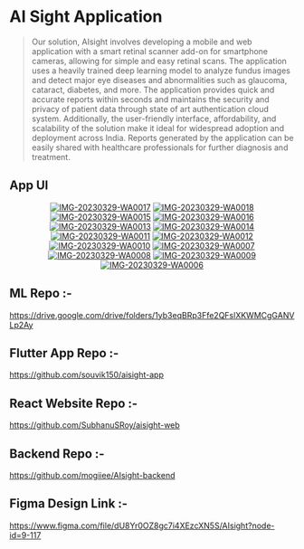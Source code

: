 # AI Sight Application

> Our solution, AIsight involves developing a mobile and web application with a smart retinal scanner add-on for smartphone cameras, allowing for simple and easy retinal scans. The application uses a heavily trained deep learning model to analyze fundus images and detect major eye diseases and abnormalities such as glaucoma, cataract, diabetes, and more. The application provides quick and accurate reports within seconds and maintains the security and privacy of patient data through state of art authentication cloud system. Additionally, the user-friendly interface, affordability, and scalability of the solution make it ideal for widespread adoption and deployment across India. Reports generated by the application can be easily shared with healthcare professionals for further diagnosis and treatment.



## App UI

<p align="center">
<a href="https://ibb.co/HCwD6Xt"><img src="https://i.ibb.co/HCwD6Xt/IMG-20230329-WA0017.jpg" alt="IMG-20230329-WA0017" border="0"></a> <a href="https://ibb.co/YBy7X2D"><img src="https://i.ibb.co/YBy7X2D/IMG-20230329-WA0018.jpg" alt="IMG-20230329-WA0018" border="0"></a> <a href="https://ibb.co/5TsStX7"><img src="https://i.ibb.co/5TsStX7/IMG-20230329-WA0015.jpg" alt="IMG-20230329-WA0015" border="0"></a> <a href="https://ibb.co/zGWD2bJ"><img src="https://i.ibb.co/zGWD2bJ/IMG-20230329-WA0016.jpg" alt="IMG-20230329-WA0016" border="0"></a> <a href="https://ibb.co/LrJMkd1"><img src="https://i.ibb.co/LrJMkd1/IMG-20230329-WA0013.jpg" alt="IMG-20230329-WA0013" border="0"></a> <a href="https://ibb.co/Z2ZnXMX"><img src="https://i.ibb.co/Z2ZnXMX/IMG-20230329-WA0014.jpg" alt="IMG-20230329-WA0014" border="0"></a> <a href="https://ibb.co/2nCddCZ"><img src="https://i.ibb.co/2nCddCZ/IMG-20230329-WA0011.jpg" alt="IMG-20230329-WA0011" border="0"></a> <a href="https://ibb.co/Xy0xzB0"><img src="https://i.ibb.co/Xy0xzB0/IMG-20230329-WA0012.jpg" alt="IMG-20230329-WA0012" border="0"></a> <a href="https://ibb.co/J5Y7srh"><img src="https://i.ibb.co/J5Y7srh/IMG-20230329-WA0010.jpg" alt="IMG-20230329-WA0010" border="0"></a> <a href="https://ibb.co/JvnLPPq"><img src="https://i.ibb.co/JvnLPPq/IMG-20230329-WA0007.jpg" alt="IMG-20230329-WA0007" border="0"></a> <a href="https://ibb.co/THtwryS"><img src="https://i.ibb.co/THtwryS/IMG-20230329-WA0008.jpg" alt="IMG-20230329-WA0008" border="0"></a> <a href="https://ibb.co/YB33ypf"><img src="https://i.ibb.co/YB33ypf/IMG-20230329-WA0009.jpg" alt="IMG-20230329-WA0009" border="0"></a> <a href="https://ibb.co/qmyBB8y"><img src="https://i.ibb.co/qmyBB8y/IMG-20230329-WA0006.jpg" alt="IMG-20230329-WA0006" border="0"></a>
</p>



## ML Repo :- 
https://drive.google.com/drive/folders/1yb3eqBRp3Ffe2QFslXKWMCgGANVLp2Ay
## Flutter App Repo :- 
https://github.com/souvik150/aisight-app
## React Website Repo :-  
https://github.com/SubhanuSRoy/aisight-web
## Backend Repo :-
https://github.com/mogiiee/AIsight-backend
## Figma Design Link :- 
https://www.figma.com/file/dU8Yr0OZ8gc7i4XEzcXN5S/AIsight?node-id=9-117

